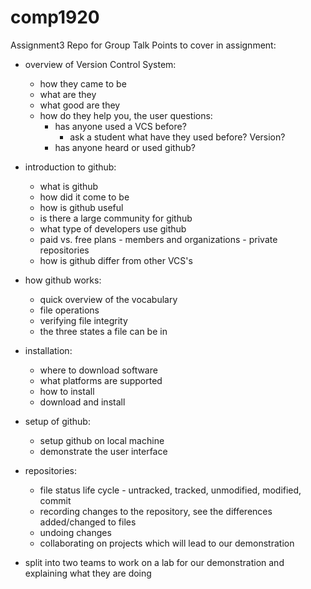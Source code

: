 comp1920
========

Assignment3 Repo for Group Talk
Points to cover in assignment:

- overview of Version Control System:
    - how they came to be
    - what are they
    - what good are they
    - how do they help you, the user
    questions:
        - has anyone used a VCS before?
            - ask a student what have they used before? Version?
        - has anyone heard or used github?

- introduction to github:
    - what is github
    - how did it come to be
    - how is github useful
    - is there a large community for github
    - what type of developers use github
    - paid vs. free plans - members and organizations - private repositories
    - how is github differ from other VCS's
    
- how github works:
    - quick overview of the vocabulary
    - file operations
    - verifying file integrity
    - the three states a file can be in

- installation:
    - where to download software
    - what platforms are supported
    - how to install
    - download and install

- setup of github:
    - setup github on local machine
    - demonstrate the user interface

- repositories:
    - file status life cycle - untracked, tracked, unmodified, modified, commit
    - recording changes to the repository, see the differences added/changed to files
    - undoing changes
    - collaborating on projects which will lead to our demonstration
    
- split into two teams to work on a lab for our demonstration and explaining what they are doing

